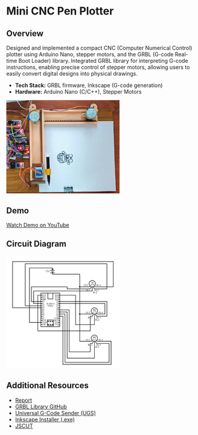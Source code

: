 # Mini CNC Pen Plotter

## Overview

Designed and implemented a compact CNC (Computer Numerical Control) plotter using Arduino Nano, stepper motors, and the GRBL (G-code Real-time Boot Loader) library. Integrated GRBL library for interpreting G-code instructions, enabling precise control of stepper motors, allowing users to easily convert digital designs into physical drawings.

- **Tech Stack:** GRBL firmware, Inkscape (G-code generation)
- **Hardware:** Arduino Nano (C/C++), Stepper Motors
  
<img src="Project_images/Image%20(1).jpeg" alt="Project Image" width="300">

## Demo

[Watch Demo on YouTube](https://www.youtube.com/watch?v=nTrbES8yj90)

## Circuit Diagram

<img src="./circuit_diagram/Circuit%20Diagram.jpeg" alt="Circuit Diagram" width="300">

## Additional Resources

- [Report](Report.pdf)
- [GRBL Library GitHub](https://github.com/TGit-Tech/GRBL-28byj-48)
- [Universal G-Code Sender (UGS)](https://winder.github.io/ugs_website/download/)
- [Inkscape Installer (.exe)](https://inkscape.org/release/1.0.2/windows/)
- [JSCUT](https://jscut.org/)
